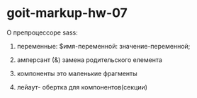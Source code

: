 # goit-markup-hw-07

О препроцессоре sass:

1. переменные: $имя-переменной: значение-переменной;
2. амперсант (&) замена родительского елемента

3. компоненты это маленькие фрагменты
4. лейаут- обертка для компонентов(секции)
